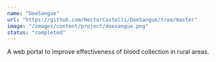 ```yaml
---
name: "DoeSangue"
url: "https://github.com/HectorCastelli/DoeSangue/tree/master"
image: "/images/content/project/doesangue.png"
status: "completed"
---
```

A web portal to improve effectiveness of blood collection in rural areas.